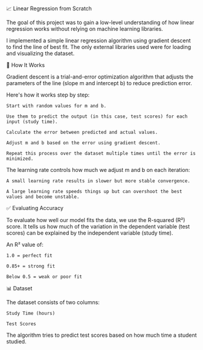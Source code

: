 📈 Linear Regression from Scratch

The goal of this project was to gain a low-level understanding of how linear regression works without relying on machine learning libraries.

I implemented a simple linear regression algorithm using gradient descent to find the line of best fit. The only external libraries used were for loading and visualizing the dataset.

🔧 How It Works

Gradient descent is a trial-and-error optimization algorithm that adjusts the parameters of the line (slope m and intercept b) to reduce prediction error.

Here's how it works step by step:

    Start with random values for m and b.

    Use them to predict the output (in this case, test scores) for each input (study time).

    Calculate the error between predicted and actual values.

    Adjust m and b based on the error using gradient descent.

    Repeat this process over the dataset multiple times until the error is minimized.

The learning rate controls how much we adjust m and b on each iteration:

    A small learning rate results in slower but more stable convergence.

    A large learning rate speeds things up but can overshoot the best values and become unstable.

✅ Evaluating Accuracy

To evaluate how well our model fits the data, we use the R-squared (R²) score. It tells us how much of the variation in the dependent variable (test scores) can be explained by the independent variable (study time).

An R² value of:

    1.0 = perfect fit

    0.85+ = strong fit

    Below 0.5 = weak or poor fit

📊 Dataset

The dataset consists of two columns:

    Study Time (hours)

    Test Scores

The algorithm tries to predict test scores based on how much time a student studied.

